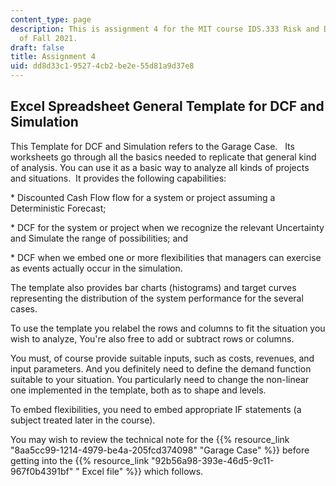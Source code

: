 ```yaml
---
content_type: page
description: This is assignment 4 for the MIT course IDS.333 Risk and Decision Analysis
  of Fall 2021.
draft: false
title: Assignment 4
uid: dd8d33c1-9527-4cb2-be2e-55d81a9d37e8
---
```

## Excel Spreadsheet General Template for DCF and Simulation

This Template for DCF and Simulation refers to the Garage Case.   Its worksheets go through all the basics needed to replicate that general kind of analysis. You can use it as a basic way to analyze all kinds of projects and situations.  It provides the following capabilities:

\* Discounted Cash Flow flow for a system or project assuming a Deterministic Forecast;

\* DCF for the system or project when we recognize the relevant Uncertainty and Simulate the range of possibilities; and

\* DCF when we embed one or more flexibilities that managers can exercise as events actually occur in the simulation.

The template also provides bar charts (histograms) and target curves representing the distribution of the system performance for the several cases.

To use the template you relabel the rows and columns to fit the situation you wish to analyze, You're also free to add or subtract rows or columns. 

You must, of course provide suitable inputs, such as costs, revenues, and input parameters. And you definitely need to define the demand function suitable to your situation. You particularly need to change the non-linear one implemented in the template, both as to shape and levels.

To embed flexibilities, you need to embed appropriate IF statements (a subject treated later in the course).

You may wish to review the technical note for the {{% resource_link "8aa5cc99-1214-4979-be4a-205fcd374098" "Garage Case" %}} before getting into the {{% resource_link "92b56a98-393e-46d5-9c11-967f0b4391bf" " Excel file" %}} which follows.